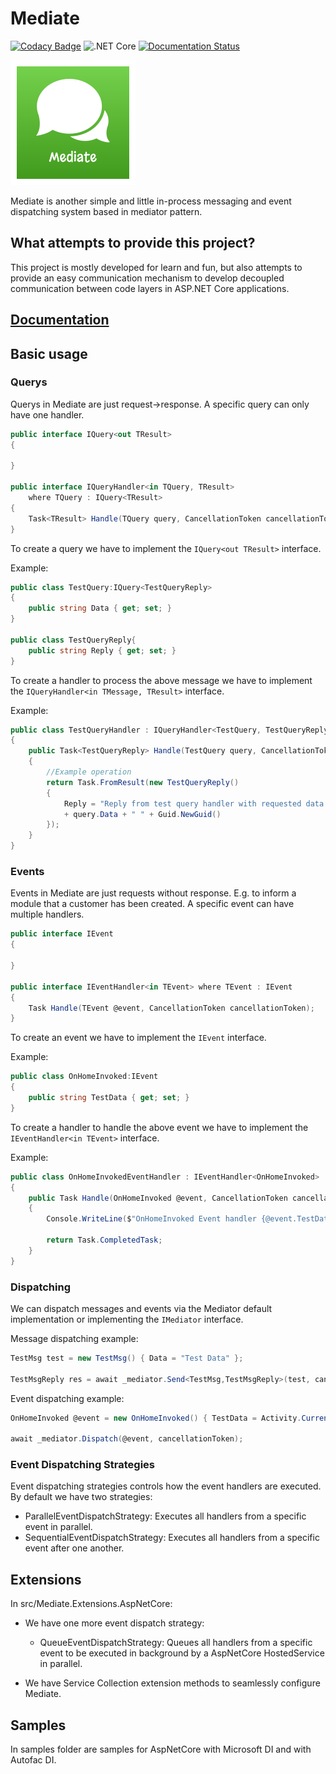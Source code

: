 # Mediate
[![Codacy Badge](https://api.codacy.com/project/badge/Grade/1d4f09d9989e4fb788dfe05af01e8fbb)](https://app.codacy.com/manual/dementcore/Mediate?utm_source=github.com&utm_medium=referral&utm_content=dementcore/Mediate&utm_campaign=Badge_Grade_Settings)
![.NET Core](https://github.com/dementcore/Mediate/workflows/.NET%20Core/badge.svg?branch=master)
[![Documentation Status](https://readthedocs.org/projects/mediate/badge/?version=latest)](https://mediate.readthedocs.io/en/latest/?badge=latest)

![Mediate](logo.png)

Mediate is another simple and little in-process messaging and event dispatching system based in mediator pattern.

## What attempts to provide this project?

This project is mostly developed for learn and fun, but also attempts 
to provide an easy communication mechanism to develop decoupled communication between code layers in ASP.NET Core applications.


## [Documentation](https://mediate.readthedocs.io/en/docs/)

## Basic usage
### Querys

Querys in Mediate are just request->response. 
A specific query can only have one handler.

```csharp
public interface IQuery<out TResult>
{

}

public interface IQueryHandler<in TQuery, TResult>
    where TQuery : IQuery<TResult>
{
    Task<TResult> Handle(TQuery query, CancellationToken cancellationToken);
}
````

To create a query we have to implement the `` IQuery<out TResult> `` interface.

Example:

```csharp
public class TestQuery:IQuery<TestQueryReply>
{
    public string Data { get; set; }
}

public class TestQueryReply{
    public string Reply { get; set; }
}
```

To create a handler to process the above message 
we have to implement the `` IQueryHandler<in TMessage, TResult> `` interface.

Example:
```csharp
public class TestQueryHandler : IQueryHandler<TestQuery, TestQueryReply>
{
    public Task<TestQueryReply> Handle(TestQuery query, CancellationToken cancellationToken)
    {
        //Example operation
        return Task.FromResult(new TestQueryReply()
        {
            Reply = "Reply from test query handler with requested data: "
            + query.Data + " " + Guid.NewGuid()
        });
    }
}
```

### Events
Events in Mediate are just requests without response. E.g. to inform a module that a customer has been created.
A specific event can have multiple handlers.

```csharp
public interface IEvent
{

}

public interface IEventHandler<in TEvent> where TEvent : IEvent
{
    Task Handle(TEvent @event, CancellationToken cancellationToken);
}
````

To create an event we have to implement the `` IEvent `` interface.

Example:

```csharp
public class OnHomeInvoked:IEvent
{
    public string TestData { get; set; }
}
```
To create a handler to handle the above event 
we have to implement the `` IEventHandler<in TEvent> `` interface.

Example:
```csharp
public class OnHomeInvokedEventHandler : IEventHandler<OnHomeInvoked>
{
    public Task Handle(OnHomeInvoked @event, CancellationToken cancellationToken)
    {
        Console.WriteLine($"OnHomeInvoked Event handler {@event.TestData}");

        return Task.CompletedTask;
    }
}
```
### Dispatching
We can dispatch messages and events via the Mediator default implementation or implementing the
``IMediator`` interface.

Message dispatching example:

```csharp
TestMsg test = new TestMsg() { Data = "Test Data" };

TestMsgReply res = await _mediator.Send<TestMsg,TestMsgReply>(test, cancellationToken);
```

Event dispatching example:

```csharp
OnHomeInvoked @event = new OnHomeInvoked() { TestData = Activity.Current.Id };

await _mediator.Dispatch(@event, cancellationToken);
```
### Event Dispatching Strategies
Event dispatching strategies controls how the event handlers are executed.
By default we have two strategies:
  - ParallelEventDispatchStrategy: Executes all handlers from a specific event in parallel.
  - SequentialEventDispatchStrategy: Executes all handlers from a specific event after one another.

## Extensions

In src/Mediate.Extensions.AspNetCore:
- We have one more event dispatch strategy:
  - QueueEventDispatchStrategy: Queues all handlers from a specific event to be executed in background by a AspNetCore HostedService in parallel.

- We have Service Collection extension methods to seamlessly configure Mediate.

## Samples

In samples folder are samples for AspNetCore with Microsoft DI and with Autofac DI.
